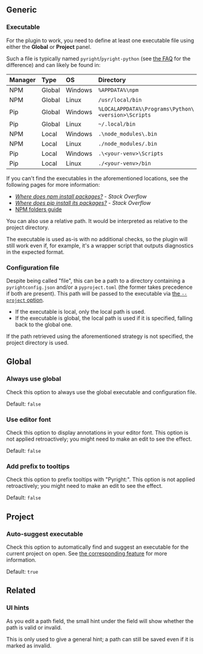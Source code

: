 ## Generic


### Executable

For the plugin to work, you need to define at least one executable file
using either the <b>Global</b> or <b>Project</b> panel.

Such a file is typically named `pyright`/`pyright-python`
(see [the FAQ][1] for the difference) and can likely be found in:

| Manager | Type   | OS      | Directory                                          |
|---------|:-------|:--------|:---------------------------------------------------|
| NPM     | Global | Windows | `%APPDATA%\npm`                                    |
| NPM     | Global | Linux   | `/usr/local/bin`                                   |
| Pip     | Global | Windows | `%LOCALAPPDATA%\Programs\Python\<version>\Scripts` |
| Pip     | Global | Linux   | `~/.local/bin`                                     |
| NPM     | Local  | Windows | `.\node_modules\.bin`                              |
| NPM     | Local  | Linux   | `./node_modules/.bin`                              |
| Pip     | Local  | Windows | `.\<your-venv>\Scripts`                            |
| Pip     | Local  | Linux   | `./<your-venv>/bin`                                |

If you can't find the executables in the aforementioned locations,
see the following pages for more information:

* *[Where does npm install packages?][2]* - *Stack Overflow*
* *[Where does pip install its packages?][3]* - *Stack Overflow*
* [NPM folders guide][4]

You can also use a relative path.
It would be interpreted as relative to the project directory.

The executable is used as-is with no additional checks,
so the plugin will still work even if, for example,
it's a wrapper script that outputs diagnostics in the expected format.


### Configuration file

Despite being called "file", this can be a path to a directory
containing a `pyrightconfig.json` and/or a `pyproject.toml`
(the former takes precedence if both are present).
This path will be passed to the executable via [the `--project` option][5].

* If the executable is local, only the local path is used.
* If the executable is global, the local path is used if it is specified,
  falling back to the global one.

If the path retrieved using the aforementioned strategy is not specified,
the project directory is used.


## Global


### Always use global

Check this option to always use the global executable
and configuration file.

Default: `false`


### Use editor font

Check this option to display annotations in your editor font.
This option is not applied retroactively;
you might need to make an edit to see the effect.

Default: `false`


### Add prefix to tooltips

Check this option to prefix tooltips with "Pyright:".
This option is not applied retroactively;
you might need to make an edit to see the effect.

Default: `false`


## Project


### Auto-suggest executable

Check this option to automatically find and
suggest an executable for the current project on open.
See [the corresponding feature][6] for more information.

Default: `true`


## Related


### UI hints

As you edit a path field, the small hint under the field
will show whether the path is valid or invalid.

This is only used to give a general hint;
a path can still be saved even if it is marked as invalid.


  [1]: faq.md#whats-the-difference-between-pyright-and-pyright-python
  [2]: https://stackoverflow.com/q/5926672
  [4]: https://docs.npmjs.com/cli/v10/configuring-npm/folders#executables
  [3]: https://stackoverflow.com/q/29980798
  [5]: https://microsoft.github.io/pyright/#/command-line
  [6]: features.md#executable-suggestion
